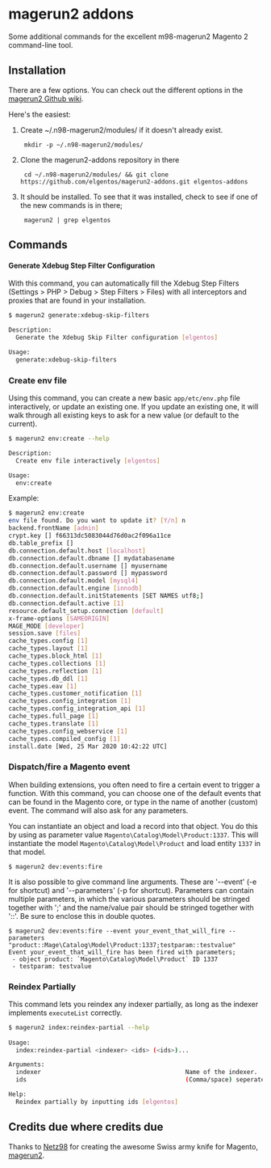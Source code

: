 magerun2 addons
==============

Some additional commands for the excellent m98-magerun2 Magento 2 command-line tool.

Installation
------------
There are a few options.  You can check out the different options in the [magerun2
Github wiki](https://github.com/netz98/n98-magerun2/wiki/Modules).

Here's the easiest:

1. Create ~/.n98-magerun2/modules/ if it doesn't already exist.

        mkdir -p ~/.n98-magerun2/modules/

2. Clone the magerun2-addons repository in there

        cd ~/.n98-magerun2/modules/ && git clone https://github.com/elgentos/magerun2-addons.git elgentos-addons

3. It should be installed. To see that it was installed, check to see if one of the new commands is in there;

        magerun2 | grep elgentos

Commands
--------

#### Generate Xdebug Step Filter Configuration

With this command, you can automatically fill the Xdebug Step Filters (Settings > PHP > Debug > Step Filters > Files) with all interceptors and proxies that are found in your installation.

```bash
$ magerun2 generate:xdebug-skip-filters

Description:
  Generate the Xdebug Skip Filter configuration [elgentos]

Usage:
  generate:xdebug-skip-filters
```

### Create env file

Using this command, you can create a new basic `app/etc/env.php` file interactively, or update an existing one. If you update an existing one, it will walk through all existing keys to ask for a new value (or default to the current).

```bash
$ magerun2 env:create --help

Description:
  Create env file interactively [elgentos]

Usage:
  env:create
```

Example:

```bash
$ magerun2 env:create               
env file found. Do you want to update it? [Y/n] n
backend.frontName [admin] 
crypt.key [] f66313dc5083044d76d0ac2f096a11ce
db.table_prefix []              
db.connection.default.host [localhost]         
db.connection.default.dbname [] mydatabasename    
db.connection.default.username [] myusername
db.connection.default.password [] mypassword                                                                        
db.connection.default.model [mysql4]                                                                      
db.connection.default.engine [innodb] 
db.connection.default.initStatements [SET NAMES utf8;] 
db.connection.default.active [1] 
resource.default_setup.connection [default] 
x-frame-options [SAMEORIGIN] 
MAGE_MODE [developer] 
session.save [files] 
cache_types.config [1]                                                                                    
cache_types.layout [1]                                                                                    
cache_types.block_html [1]                                                                                
cache_types.collections [1]                                                                               
cache_types.reflection [1]                                                                                
cache_types.db_ddl [1]                                                                                    
cache_types.eav [1]                                                                                       
cache_types.customer_notification [1]                                                                     
cache_types.config_integration [1]                                                                        
cache_types.config_integration_api [1]                                                                    
cache_types.full_page [1]                                                                                                                                                                                            
cache_types.translate [1]                                                                                 
cache_types.config_webservice [1] 
cache_types.compiled_config [1] 
install.date [Wed, 25 Mar 2020 10:42:22 UTC] 
```

### Dispatch/fire a Magento event ###

When building extensions, you often need to fire a certain event to trigger a function. With this command, you can choose one of the default events that can be found in the Magento core, or type in the name of another (custom) event. The command will also ask for any parameters.

You can instantiate an object and load a record into that object. You do this by using as parameter value `Magento\Catalog\Model\Product:1337`. This will instantiate the model `Magento\Catalog\Model\Product` and load entity `1337` in that model.

    $ magerun2 dev:events:fire

It is also possible to give command line arguments. These are '--event' (-e for shortcut) and '--parameters' (-p for shortcut). Parameters can contain multiple parameters, in which the various parameters should be stringed together with ';' and the name/value pair should be stringed together with '::'. Be sure to enclose this in double quotes.

    $ magerun2 dev:events:fire --event your_event_that_will_fire --parameters "product::Mage\Catalog\Model\Product:1337;testparam::testvalue"
    Event your_event_that_will_fire has been fired with parameters;
     - object product: `Magento\Catalog\Model\Product` ID 1337
     - testparam: testvalue

### Reindex Partially

This command lets you reindex any indexer partially, as long as the indexer implements `executeList` correctly.

```bash
$ magerun2 index:reindex-partial --help
                            
Usage:
  index:reindex-partial <indexer> <ids> (<ids>)...

Arguments:
  indexer                                        Name of the indexer.
  ids                                            (Comma/space) seperated list of entity IDs to be reindexed

Help:
  Reindex partially by inputting ids [elgentos]
``` 

    
Credits due where credits due
--------

Thanks to [Netz98](http://www.netz98.de) for creating the awesome Swiss army knife for Magento, [magerun2](https://github.com/netz98/n98-magerun2/).
